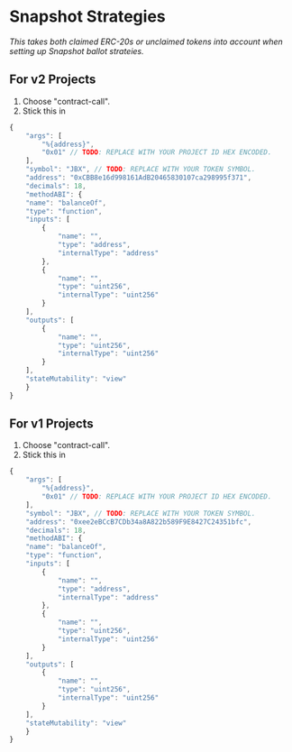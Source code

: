 # Snapshot Strategies

*This takes both claimed ERC-20s or unclaimed tokens into account when setting up Snapshot ballot strateies.*

## For v2 Projects

1. Choose "contract-call".
2. Stick this in 

```jsx
{
	"args": [
		"%{address}",
		"0x01" // TODO: REPLACE WITH YOUR PROJECT ID HEX ENCODED.
	],
	"symbol": "JBX", // TODO: REPLACE WITH YOUR TOKEN SYMBOL.
	"address": "0xCBB8e16d998161AdB20465830107ca298995f371",
	"decimals": 18,
	"methodABI": {
	"name": "balanceOf",
	"type": "function",
	"inputs": [
		{
			"name": "",
			"type": "address",
			"internalType": "address"
		},
		{
			"name": "",
			"type": "uint256",
			"internalType": "uint256"
		}
	],
	"outputs": [
		{
			"name": "",
			"type": "uint256",
			"internalType": "uint256"
		}
	],
	"stateMutability": "view"
	}
}
```

## For v1 Projects

1. Choose "contract-call".
2. Stick this in 

```jsx
{
	"args": [
		"%{address}",
		"0x01" // TODO: REPLACE WITH YOUR PROJECT ID HEX ENCODED.
	],
	"symbol": "JBX", // TODO: REPLACE WITH YOUR TOKEN SYMBOL.
	"address": "0xee2eBCcB7CDb34a8A822b589F9E8427C24351bfc",
	"decimals": 18,
	"methodABI": {
	"name": "balanceOf",
	"type": "function",
	"inputs": [
		{
			"name": "",
			"type": "address",
			"internalType": "address"
		},
		{
			"name": "",
			"type": "uint256",
			"internalType": "uint256"
		}
	],
	"outputs": [
		{
			"name": "",
			"type": "uint256",
			"internalType": "uint256"
		}
	],
	"stateMutability": "view"
	}
}
```
